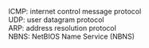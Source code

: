 ICMP: internet control message protocol  
UDP: user datagram protocol  
ARP: address resolution protocol  
NBNS: NetBIOS Name Service (NBNS)  
